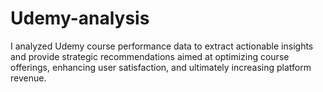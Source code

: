 # Udemy-analysis
I analyzed Udemy course performance data to extract actionable insights and provide strategic recommendations aimed at optimizing course offerings, enhancing user satisfaction, and ultimately increasing platform revenue.
